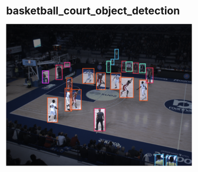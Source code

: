 # basketball_court_object_detection

![Roboflow annotating](README_imgs/roboflow_annotations.png?raw=true "Title")
